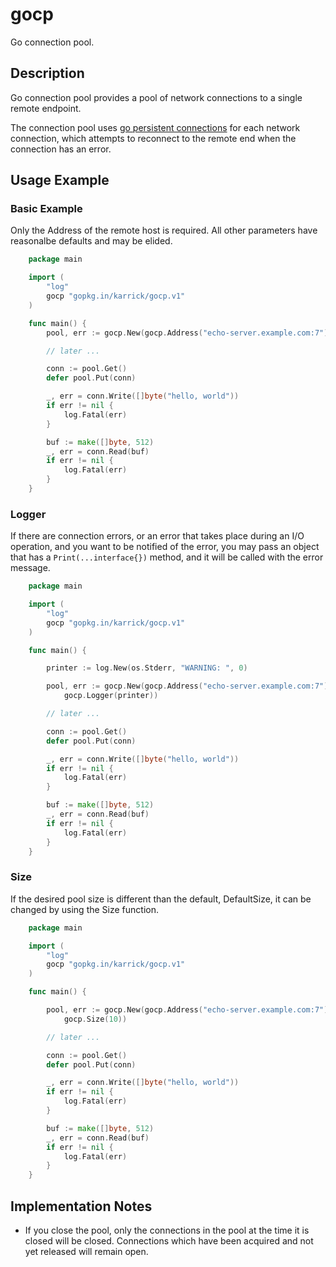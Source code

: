 # gocp

Go connection pool.

## Description

Go connection pool provides a pool of network connections to a single
remote endpoint.

The connection pool uses
[go persistent connections](http://github.com/karrick/goperconn) for
each network connection, which attempts to reconnect to the remote end
when the connection has an error.

## Usage Example

### Basic Example

Only the Address of the remote host is required. All other parameters
have reasonalbe defaults and may be elided.

```Go
    package main

    import (
        "log"
        gocp "gopkg.in/karrick/gocp.v1"
    )

    func main() {
        pool, err := gocp.New(gocp.Address("echo-server.example.com:7"))

        // later ...

        conn := pool.Get()
        defer pool.Put(conn)

        _, err = conn.Write([]byte("hello, world"))
        if err != nil {
            log.Fatal(err)
        }

        buf := make([]byte, 512)
        _, err = conn.Read(buf)
        if err != nil {
            log.Fatal(err)
        }
    }
```

### Logger

If there are connection errors, or an error that takes place during an
I/O operation, and you want to be notified of the error, you may pass
an object that has a `Print(...interface{})` method, and it will be
called with the error message.

```Go
    package main

    import (
        "log"
        gocp "gopkg.in/karrick/gocp.v1"
    )

    func main() {

        printer := log.New(os.Stderr, "WARNING: ", 0)

        pool, err := gocp.New(gocp.Address("echo-server.example.com:7"),
            gocp.Logger(printer))

        // later ...

        conn := pool.Get()
        defer pool.Put(conn)

        _, err = conn.Write([]byte("hello, world"))
        if err != nil {
            log.Fatal(err)
        }

        buf := make([]byte, 512)
        _, err = conn.Read(buf)
        if err != nil {
            log.Fatal(err)
        }
    }
```

### Size

If the desired pool size is different than the default, DefaultSize,
it can be changed by using the Size function.

```Go
    package main

    import (
        "log"
        gocp "gopkg.in/karrick/gocp.v1"
    )

    func main() {

        pool, err := gocp.New(gocp.Address("echo-server.example.com:7"),
            gocp.Size(10))

        // later ...

        conn := pool.Get()
        defer pool.Put(conn)

        _, err = conn.Write([]byte("hello, world"))
        if err != nil {
            log.Fatal(err)
        }

        buf := make([]byte, 512)
        _, err = conn.Read(buf)
        if err != nil {
            log.Fatal(err)
        }
    }
```

## Implementation Notes

* If you close the pool, only the connections in the pool at the time
  it is closed will be closed. Connections which have been acquired
  and not yet released will remain open.
